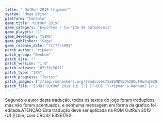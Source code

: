 ```yaml
---
title: " OutRun 2019 (ripman)"
system: "Mega Drive"
platform: "Console"
game_title: "OutRun 2019"
game_category: "Esportes / Corrida de automóveis"
game_players: "1"
game_developer: "SIMS"
game_publisher: "Sega"
game_release_date: "??/??/1993"
patch_author: "ripman"
patch_group: "Nenhum"
patch_site: ""
patch_version: "1.0"
patch_release: "07/10/2017"
patch_type: "IPS"
patch_progress: "Textos"
patch_images: ["//img.romhackers.org/traducoes/%5BSMD%5D%20OutRun%202019%20-%20ripman%20-%201.png","//img.romhackers.org/traducoes/%5BSMD%5D%20OutRun%202019%20-%20ripman%20-%202.png","//img.romhackers.org/traducoes/%5BSMD%5D%20OutRun%202019%20-%20ripman%20-%203.png"]
patch_file: "[SMD] OutRun 2019 (U) [!] [T-BR] [T-ripman G-Nenhum] [V-1.0 A-2017].7z"
---
```

Segundo o autor desta tradução, todos os textos do jogo foram traduzidos, mas não foram acentuados, e nenhuma mensagem em forma de gráfico foi editada.ATENÇÃO:Esta tradução deve ser aplicada na ROM OutRun 2019 (U) [!].bin, com CRC32 E32E17E2.